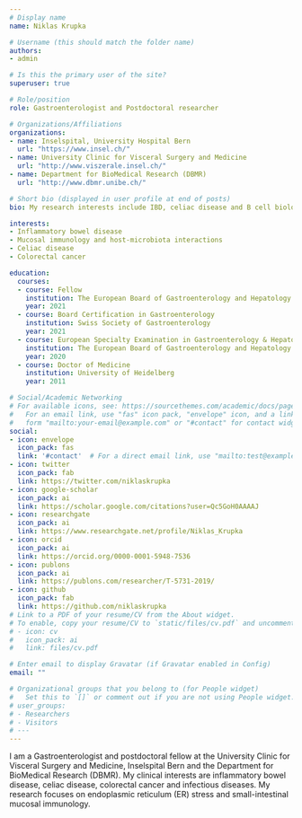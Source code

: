 ```yaml
---
# Display name
name: Niklas Krupka

# Username (this should match the folder name)
authors:
- admin

# Is this the primary user of the site?
superuser: true

# Role/position
role: Gastroenterologist and Postdoctoral researcher

# Organizations/Affiliations
organizations:
- name: Inselspital, University Hospital Bern
  url: "https://www.insel.ch/"
- name: University Clinic for Visceral Surgery and Medicine
  url: "http://www.viszerale.insel.ch/"
- name: Department for BioMedical Research (DBMR)
  url: "http://www.dbmr.unibe.ch/"

# Short bio (displayed in user profile at end of posts)
bio: My research interests include IBD, celiac disease and B cell biology.

interests:
- Inflammatory bowel disease
- Mucosal immunology and host-microbiota interactions
- Celiac disease
- Colorectal cancer

education:
  courses:
  - course: Fellow
    institution: The European Board of Gastroenterology and Hepatology 
    year: 2021
  - course: Board Certification in Gastroenterology
    institution: Swiss Society of Gastroenterology
    year: 2021
  - course: European Specialty Examination in Gastroenterology & Hepatology
    institution: The European Board of Gastroenterology and Hepatology
    year: 2020
  - course: Doctor of Medicine
    institution: University of Heidelberg
    year: 2011

# Social/Academic Networking
# For available icons, see: https://sourcethemes.com/academic/docs/page-builder/#icons
#   For an email link, use "fas" icon pack, "envelope" icon, and a link in the
#   form "mailto:your-email@example.com" or "#contact" for contact widget.
social:
- icon: envelope
  icon_pack: fas
  link: '#contact'  # For a direct email link, use "mailto:test@example.org".
- icon: twitter
  icon_pack: fab
  link: https://twitter.com/niklaskrupka
- icon: google-scholar
  icon_pack: ai
  link: https://scholar.google.com/citations?user=Qc5GoH0AAAAJ
- icon: researchgate
  icon_pack: ai
  link: https://www.researchgate.net/profile/Niklas_Krupka
- icon: orcid
  icon_pack: ai
  link: https://orcid.org/0000-0001-5948-7536
- icon: publons
  icon_pack: ai
  link: https://publons.com/researcher/T-5731-2019/
- icon: github
  icon_pack: fab
  link: https://github.com/niklaskrupka
# Link to a PDF of your resume/CV from the About widget.
# To enable, copy your resume/CV to `static/files/cv.pdf` and uncomment the lines below.
# - icon: cv
#   icon_pack: ai
#   link: files/cv.pdf

# Enter email to display Gravatar (if Gravatar enabled in Config)
email: ""

# Organizational groups that you belong to (for People widget)
#   Set this to `[]` or comment out if you are not using People widget.
# user_groups:
# - Researchers
# - Visitors
# ---
---
```

I am a Gastroenterologist and postdoctoral fellow at the University Clinic for Visceral Surgery and Medicine, Inselspital Bern and the Department for BioMedical Research (DBMR).  My clinical interests are inflammatory bowel disease, celiac disease, colorectal cancer and infectious diseases. My research focuses on endoplasmic reticulum (ER) stress and small-intestinal mucosal immunology.

